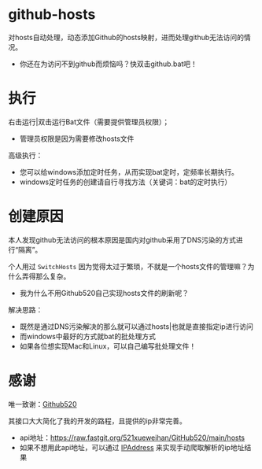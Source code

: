 # github-hosts
对hosts自动处理，动态添加Github的hosts映射，进而处理github无法访问的情况。
+ 你还在为访问不到github而烦恼吗？快双击github.bat吧！

# 执行
右击运行|双击运行Bat文件（需要提供管理员权限）；
+ 管理员权限是因为需要修改hosts文件

高级执行：
+ 您可以给windows添加定时任务，从而实现bat定时，定频率长期执行。
+ windows定时任务的创建请自行寻找方法（关键词：bat的定时执行）

# 创建原因
本人发现github无法访问的根本原因是国内对github采用了DNS污染的方式进行“隔离”。

个人用过 `SwitchHosts` 因为觉得太过于繁琐，不就是一个hosts文件的管理嘛？为什么弄得那么复杂。
+ 我为什么不用Github520自己实现hosts文件的刷新呢？

解决思路：
+ 既然是通过DNS污染解决的那么就可以通过hosts|也就是直接指定ip进行访问
+ 而windows中最好的方式就bat的批处理方式
+ 如果各位想实现Mac和Linux，可以自己编写批处理文件！

# 感谢
唯一致谢：[Github520](https://gitee.com/inChoong/GitHub520)

其接口大大简化了我的开发的路程，且提供的ip非常完善。
+ api地址：https://raw.fastgit.org/521xueweihan/GitHub520/main/hosts
+ 如果不想用此api地址，可以通过 [IPAddress](https://www.ipaddress.com/) 来实现手动爬取解析的ip地址结果

